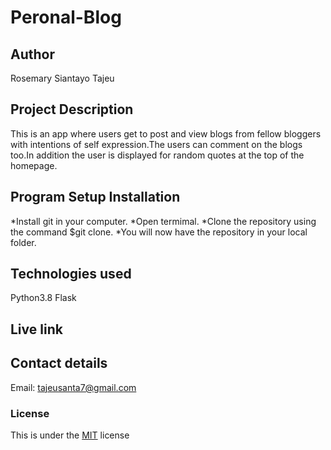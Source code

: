 # Peronal-Blog

## Author
Rosemary Siantayo Tajeu


## Project Description
This is an app where users get to post and view blogs from fellow bloggers with intentions of self expression.The users can comment on the blogs too.In addition the user is displayed for random quotes at the top of the homepage.

## Program Setup Installation
*Install git in your computer.
*Open termimal.
*Clone the repository using the command $git clone.
*You will now have the repository in your local folder.


## Technologies used
Python3.8
Flask

## Live link

## Contact details
Email: tajeusanta7@gmail.com

### License
This is under the [MIT](LICENSE) license 